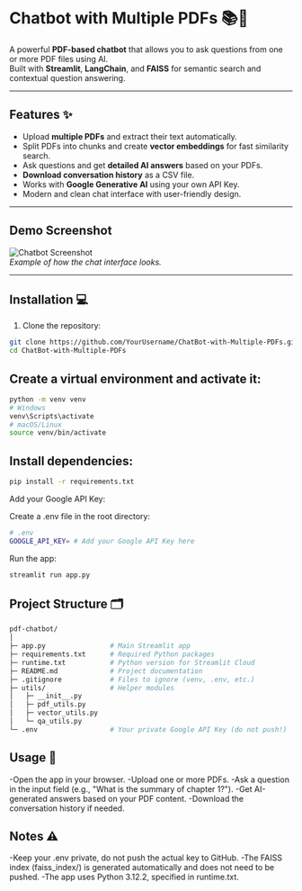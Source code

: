 # Chatbot with Multiple PDFs 📚🤖

A powerful **PDF-based chatbot** that allows you to ask questions from one or more PDF files using AI.  
Built with **Streamlit**, **LangChain**, and **FAISS** for semantic search and contextual question answering.

---

## Features ✨

- Upload **multiple PDFs** and extract their text automatically.  
- Split PDFs into chunks and create **vector embeddings** for fast similarity search.  
- Ask questions and get **detailed AI answers** based on your PDFs.  
- **Download conversation history** as a CSV file.  
- Works with **Google Generative AI** using your own API Key.  
- Modern and clean chat interface with user-friendly design.

---

## Demo Screenshot

![Chatbot Screenshot](https://i.ibb.co/wNmYHsx/langchain-logo.webp)  
*Example of how the chat interface looks.*

---

## Installation 💻

1. Clone the repository:

```bash
git clone https://github.com/YourUsername/ChatBot-with-Multiple-PDFs.git
cd ChatBot-with-Multiple-PDFs
```
## Create a virtual environment and activate it:

```bash
python -m venv venv
# Windows
venv\Scripts\activate
# macOS/Linux
source venv/bin/activate

```

## Install dependencies:
```bash
pip install -r requirements.txt

```
Add your Google API Key:

Create a .env file in the root directory:

```bash
# .env
GOOGLE_API_KEY= # Add your Google API Key here
```

Run the app:
```bash
streamlit run app.py
```
## Project Structure 🗂️
```bash
pdf-chatbot/
│
├─ app.py                # Main Streamlit app
├─ requirements.txt      # Required Python packages
├─ runtime.txt           # Python version for Streamlit Cloud
├─ README.md             # Project documentation
├─ .gitignore            # Files to ignore (venv, .env, etc.)
├─ utils/                # Helper modules
│   ├─ __init__.py
│   ├─ pdf_utils.py
│   ├─ vector_utils.py
│   └─ qa_utils.py
└─ .env                  # Your private Google API Key (do not push!)
```

## Usage 📝
-Open the app in your browser.
-Upload one or more PDFs.
-Ask a question in the input field (e.g., "What is the summary of chapter 1?").
-Get AI-generated answers based on your PDF content.
-Download the conversation history if needed.

## Notes ⚠️

-Keep your .env private, do not push the actual key to GitHub.
-The FAISS index (faiss_index/) is generated automatically and does not need to be pushed.
-The app uses Python 3.12.2, specified in runtime.txt.

